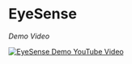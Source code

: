 # EyeSense
*Demo Video*

[![EyeSense Demo YouTube Video](https://img.youtube.com/vi/ZuaWhez50MU/0.jpg)](https://youtu.be/ZuaWhez50MU)
